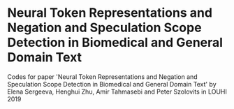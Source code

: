 # Neural Token Representations and Negation and Speculation Scope Detection in Biomedical and General Domain Text

Codes for paper 'Neural Token Representations and Negation and Speculation Scope Detection in Biomedical and General Domain Text' by Elena Sergeeva, Henghui Zhu, Amir Tahmasebi and Peter Szolovits in LOUHI 2019